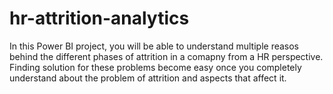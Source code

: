 # hr-attrition-analytics
In this Power BI project, you will be able to understand multiple reasos behind the different phases of attrition in a comapny from a HR perspective. Finding solution for these problems become easy once you completely understand about the problem of attrition and aspects that affect it.

